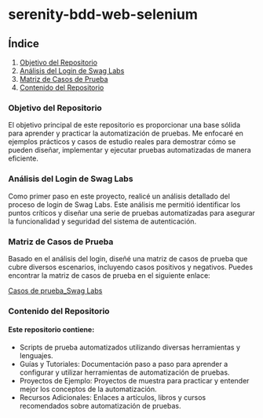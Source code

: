 # serenity-bdd-web-selenium

## Índice

1. [Objetivo del Repositorio](#Objetivo)
2. [Análisis del Login de Swag Labs](#Análisis)
3. [Matriz de Casos de Prueba](#Matriz)
4. [Contenido del Repositorio](#contenido)


### Objetivo del Repositorio
El objetivo principal de este repositorio es proporcionar una base
sólida para aprender y practicar la automatización de pruebas. 
Me enfocaré en ejemplos prácticos y casos de estudio reales para demostrar 
cómo se pueden diseñar, implementar y ejecutar pruebas automatizadas de manera eficiente.

### Análisis del Login de Swag Labs
Como primer paso en este proyecto, realicé un análisis detallado del proceso de login de Swag Labs.
Este análisis me permitió identificar los puntos críticos y diseñar una serie de pruebas automatizadas
para asegurar la funcionalidad y seguridad del sistema de autenticación.

### Matriz de Casos de Prueba
Basado en el análisis del login, diseñé una matriz de casos de prueba que cubre diversos escenarios,
incluyendo casos positivos y negativos. 
Puedes encontrar la matriz de casos de prueba en el siguiente enlace:

[Casos de prueba_Swag Labs](https://docs.google.com/spreadsheets/d/1KrlrD2UEOHPPgusZ-elelKcQiOm6ZGPH/edit?usp=drive_link&ouid=112052354328608051614&rtpof=true&sd=true)

### Contenido del Repositorio

#### Este repositorio contiene:

- Scripts de prueba automatizados utilizando diversas herramientas y lenguajes.
- Guías y Tutoriales: Documentación paso a paso para aprender a configurar y utilizar herramientas de automatización de pruebas.
- Proyectos de Ejemplo: Proyectos de muestra para practicar y entender mejor los conceptos de la automatización.
- Recursos Adicionales: Enlaces a artículos, libros y cursos recomendados sobre automatización de pruebas.
